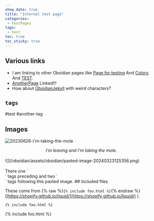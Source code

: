 ```yaml
---
show_date: true
title: "Internal test page"
categories:
 - TestPages
tags:
 - test
toc: true
toc_sticky: true
---
```

## Various links

- I am linking to other Obsidian pages like [Page for testing](/obsidian/testpages/page-for-testing) And [Colors](/obsidian/colors). And [TEST](/obsidian/testpages/test).
- [AnotherPage](/obsidian/testpages/anotherpage) Linked!!!
- How about [ObsidianJekyll](/obsidian/obsidian-jekyll/obsidianjekyll) with weird characters?

## `tags`

#test #another-tag

## Images
![20230626-i'm-taking-the-mole](/obsidian/assets/obsidian/20230626-im-taking-the-mole.png)


<center><em>I'm leaving and I'm taking the mole.</em></center>
<br>
![](/obsidian/assets/obsidian/pasted-image-20240323125356.png)
<br><br>
There one `<br>` tags preceding and two `<br>` tags following this pasted image.
## Included files

These come from {% raw %}`{% include foo.html %}`{% endraw %} ([https://shopify.github.io/liquid/](https://shopify.github.io/liquid/) ).

```
{% include foo.html %}
```

{% include foo.html %}

<!-- Modified 2024-03-25:18:26:43 -->
